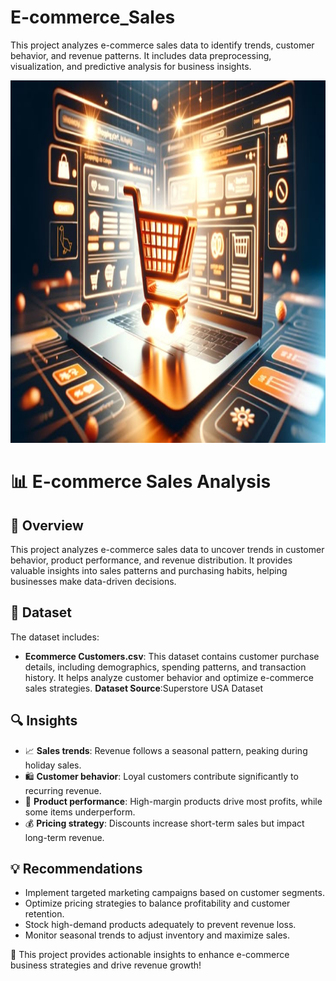 # E-commerce_Sales
This project analyzes e-commerce sales data to identify trends, customer behavior, and revenue patterns. It includes data preprocessing, visualization, and predictive analysis for business insights.

<img src="E-sales_image.jpeg" alt="E-commerce Sales" width="1080" height="580">


# 📊 E-commerce Sales Analysis

## 📌 Overview
This project analyzes e-commerce sales data to uncover trends in customer behavior, product performance, and revenue distribution. It provides valuable insights into sales patterns and purchasing habits, helping businesses make data-driven decisions.

## 📂 Dataset
The dataset includes:
- **Ecommerce Customers.csv**: This dataset contains customer purchase details, including demographics, spending patterns, and transaction history. It helps analyze customer behavior and optimize e-commerce sales strategies.
**Dataset Source**:Superstore USA Dataset

## 🔍 Insights
- 📈 **Sales trends**: Revenue follows a seasonal pattern, peaking during holiday sales.
- 🛍️ **Customer behavior**: Loyal customers contribute significantly to recurring revenue.
- 🎯 **Product performance**: High-margin products drive most profits, while some items underperform.
- 💰 **Pricing strategy**: Discounts increase short-term sales but impact long-term revenue.

## 💡 Recommendations
- Implement targeted marketing campaigns based on customer segments.
- Optimize pricing strategies to balance profitability and customer retention.
- Stock high-demand products adequately to prevent revenue loss.
- Monitor seasonal trends to adjust inventory and maximize sales.

🚀 This project provides actionable insights to enhance e-commerce business strategies and drive revenue growth!

